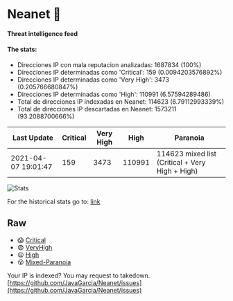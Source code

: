 # Neanet :hocho:
#### Threat intelligence feed
#### The stats:

- Direcciones IP con mala reputacion analizadas: 1687834 (100%)
- Direcciones IP determinadas como 'Critical':  159 (0.0094203576892%)
- Direcciones IP determinadas como 'Very High':  3473 (0.205766680847%)
- Direcciones IP determinadas como 'High':  110991 (6.57594289486)
- Total de direcciones IP indexadas en Neanet:  114623 (6.79112993339%)
- Total de direcciones IP descartadas en Neanet:  1573211 (93.2088700666%)

| Last Update | Critical | Very High | High | Paranoia |
| --- | --- | --- | --- | --- |
| 2021-04-07 19:01:47 | 159 | 3473 | 110991 | 114623 mixed list (Critical + Very High + High)|

![Stats](https://docs.google.com/spreadsheets/d/e/2PACX-1vSnaNMIXVabIpDJjufMlzH7poXnshF3mgd8Is1g9ytUEzVsP5my4Trn8f-xkoLLQ38xpL3HtmUexLo6/pubchart?oid=501124687&format=image)

For the historical stats go to: [link](/stats.csv)
## Raw
- :scream: [Critical](https://raw.githubusercontent.com/JavaGarcia/Neanet/master/blacklists/neanet_critical.txt)
- :fearful: [VeryHigh](https://raw.githubusercontent.com/JavaGarcia/Neanet/master/blacklists/neanet_veryHigh.txtt)
- :frowning: [High](https://raw.githubusercontent.com/JavaGarcia/Neanet/master/blacklists/neanet_high.txt)
- :dizzy_face: [Mixed-Paranoia](https://raw.githubusercontent.com/JavaGarcia/Neanet/master/blacklists/neanet_all.txt)


Your IP is indexed? You may request to takedown. [https://github.com/JavaGarcia/Neanet/issues](https://github.com/JavaGarcia/Neanet/issues)

















































































































































































































































































































































































































































































































































































































































































































































































































































































































































































































































































































































































































































































































































































































































































































































































































































































































































































































































































































































































































































































































































































































































































































































































































































































































































































































































































































































































































































































































































































































































































































































































































































































































































































































































































































































































































































































































































































































































































































































































































































































































































































































































































































































































































































































































































































































































































































































































































































































































































































































































































































































































































































































































































































































































































































































































































































